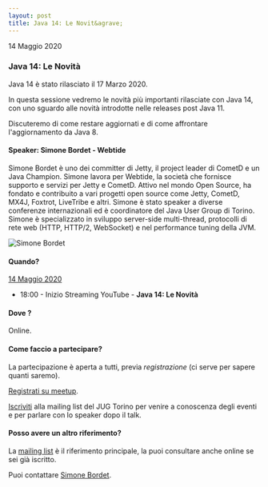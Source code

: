 ```yaml
---
layout: post
title: Java 14: Le Novit&agrave;
---
```


14 Maggio 2020

### Java 14: Le Novità

Java 14 è stato rilasciato il 17 Marzo 2020.

In questa sessione vedremo le novità più importanti rilasciate con Java 14, con uno sguardo alle novità introdotte nelle releases post Java 11.

Discuteremo di come restare aggiornati e di come affrontare l'aggiornamento da Java 8.

#### Speaker: Simone Bordet - Webtide

Simone Bordet è uno dei committer di Jetty, il project leader di CometD e un Java Champion.
Simone lavora per Webtide, la società che fornisce supporto e servizi per Jetty e CometD.
Attivo nel mondo Open Source, ha fondato e contribuito a vari progetti open source come Jetty, CometD, MX4J, Foxtrot, LiveTribe e altri.
Simone è stato speaker a diverse conferenze internazionali ed è coordinatore del Java User Group di Torino.
Simone è specializzato in sviluppo server-side multi-thread, protocolli di rete web (HTTP, HTTP/2, WebSocket) e nel performance tuning della JVM.

![Simone Bordet](https://secure.meetupstatic.com/photos/event/4/7/a/f/highres_490338351.jpeg)

#### Quando?

<u>14 Maggio 2020</u>

* 18:00 - Inizio Streaming YouTube - **Java 14: Le Novità**

#### Dove ?

Online.

#### Come faccio a partecipare?

La partecipazione è aperta a tutti, previa *registrazione* (ci serve per sapere quanti saremo).

[Registrati su meetup](https://www.meetup.com/JUGTorino/events/270451323/).

[Iscriviti](/subscribe/) alla mailing list del JUG Torino per venire a conoscenza degli eventi e per parlare con lo speaker dopo il talk.

#### Posso avere un altro riferimento?

La [mailing list](https://groups.yahoo.com/groups/it-torino-java-jug) è il riferimento principale, la puoi consultare anche online se sei già iscritto.

Puoi contattare [Simone Bordet](/people/simonebordet/).
